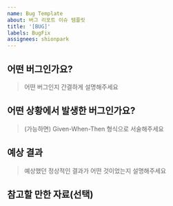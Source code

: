 ```yaml
---
name: Bug Template
about: 버그 리포트 이슈 템플릿
title: '[BUG]'
labels: BugFix
assignees: shionpark
---
```


## 어떤 버그인가요?

> 어떤 버그인지 간결하게 설명해주세요

## 어떤 상황에서 발생한 버그인가요?

> (가능하면) Given-When-Then 형식으로 서술해주세요

## 예상 결과

> 예상했던 정상적인 결과가 어떤 것이었는지 설명해주세요

## 참고할 만한 자료(선택)
